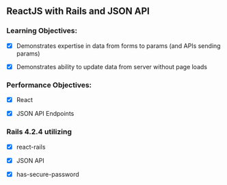 ## ReactJS with Rails and JSON API

### Learning Objectives:

-[x] Demonstrates expertise in data from forms to params (and APIs sending params)

-[x] Demonstrates ability to update data from server without page loads

### Performance Objectives:

-[x] React

-[x] JSON API Endpoints

### Rails 4.2.4 utilizing

-[x] react-rails

-[x] JSON API

-[x] has-secure-password

